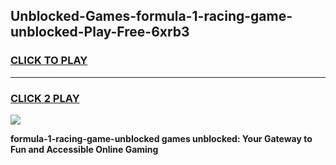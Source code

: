 
## Unblocked-Games-formula-1-racing-game-unblocked-Play-Free-6xrb3
<h3>
<a href="https://premium76.site?title=formula-1-racing-game-unblocked&ref=10A">CLICK TO PLAY</a></h3>
<hr>

<h3>
<a href="https://premium76.site?title=formula-1-racing-game-unblocked&ref=10A">CLICK 2 PLAY</a>
  
</h3>

<a href="https://premium76.site?title=formula-1-racing-game-unblocked&ref=10A"><img src="https://clearcache.store/games.png"></a>


**formula-1-racing-game-unblocked games unblocked: Your Gateway to Fun and Accessible Online Gaming**
